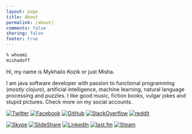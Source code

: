 ```yaml
---
layout: page
title: About
permalink: /about/
comments: false
sharing: false
footer: true
---
```


```bash
% whoami
mishadoff
```

Hi, my name is Mykhailo Kozik or just Misha.

I am java software developer with passion to functional programming (*mostly clojure*), artificial intelligence, machine learning, natural language processing and puzzles.
I like good music, fiction books, vulgar jokes and stupid pictures. Check more on my social accounts.

[![](/images/social/twitter.png "Twitter")](https://twitter.com/mishadoff) 
[![](/images/social/facebook.png "Facebook")](https://www.facebook.com/mishadoff)
[![](/images/social/github.png "GitHub")](https://github.com/mishadoff)
[![](/images/social/stackoverflow.png "StackOverflow")](http://stackoverflow.com/users/555553/mishadoff)
[![](/images/social/reddit.png "reddit")](http://www.reddit.com/user/mishadoff)

[![](/images/social/skype.png "Skype")](skype:mishadoff)
[![](/images/social/slideshare.png "SlideShare")](http://www.slideshare.net/mishadoff)
[![](/images/social/linkedin.png "LinkedIn")](http://www.linkedin.com/pub/mykhailo-kozik/19/6b6/b25)
[![](/images/social/last_fm.png "last.fm")](http://last.fm/user/mishadoff)
[![](/images/social/steam.jpg "Steam")](http://steamcommunity.com/id/mishadoff)
